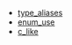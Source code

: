 - [type_aliases](type_aliases/README.md)
- [enum_use](enum_use/README.md)
- [c_like](c_like/README.md)